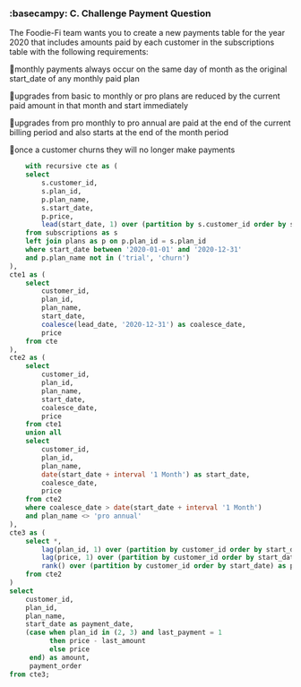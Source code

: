### :basecampy: C. Challenge Payment Question

The Foodie-Fi team wants you to create a new payments table for the year 2020 that includes amounts paid by each customer in the subscriptions table with the following requirements:

🔖monthly payments always occur on the same day of month as the original start_date of any monthly paid plan

🔖upgrades from basic to monthly or pro plans are reduced by the current paid amount in that month and start immediately

🔖upgrades from pro monthly to pro annual are paid at the end of the current billing period and also starts at the end of the month period

🔖once a customer churns they will no longer make payments

```sql
	with recursive cte as (
    select 
        s.customer_id,
        s.plan_id,
        p.plan_name,
        s.start_date,
        p.price,
        lead(start_date, 1) over (partition by s.customer_id order by s.start_date, s.plan_id) as lead_date
    from subscriptions as s
    left join plans as p on p.plan_id = s.plan_id
    where start_date between '2020-01-01' and '2020-12-31'
    and p.plan_name not in ('trial', 'churn')
),
cte1 as (
    select 	
        customer_id,
        plan_id,
        plan_name,
        start_date,
        coalesce(lead_date, '2020-12-31') as coalesce_date,
        price 
    from cte
),
cte2 as (
    select 
        customer_id,
        plan_id,
        plan_name,
        start_date,
        coalesce_date,
        price 
    from cte1 
    union all 
    select 
        customer_id,
        plan_id,
        plan_name,
        date(start_date + interval '1 Month') as start_date,
        coalesce_date,
        price 
    from cte2 
    where coalesce_date > date(start_date + interval '1 Month')
    and plan_name <> 'pro annual'
),
cte3 as (
    select *,
        lag(plan_id, 1) over (partition by customer_id order by start_date) as last_payment,
        lag(price, 1) over (partition by customer_id order by start_date) as last_amount,
        rank() over (partition by customer_id order by start_date) as payment_order
    from cte2
)
select 
    customer_id,
    plan_id,
    plan_name,
    start_date as payment_date,
    (case when plan_id in (2, 3) and last_payment = 1 
          then price - last_amount 
          else price 
     end) as amount,
     payment_order 
from cte3;
```
